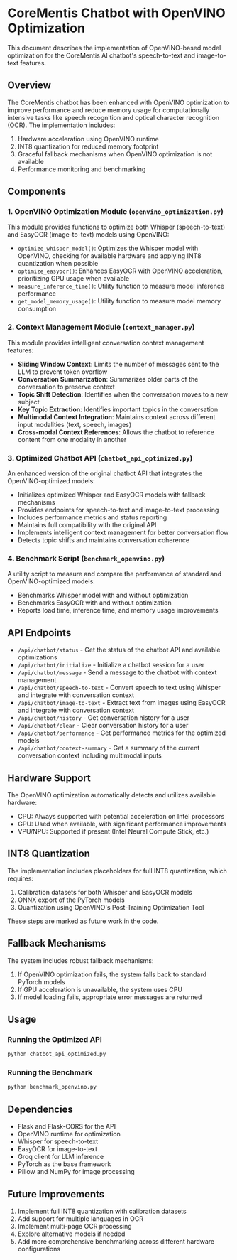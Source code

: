 # CoreMentis Chatbot with OpenVINO Optimization

This document describes the implementation of OpenVINO-based model optimization for the CoreMentis AI chatbot's speech-to-text and image-to-text features.

## Overview

The CoreMentis chatbot has been enhanced with OpenVINO optimization to improve performance and reduce memory usage for computationally intensive tasks like speech recognition and optical character recognition (OCR). The implementation includes:

1. Hardware acceleration using OpenVINO runtime
2. INT8 quantization for reduced memory footprint
3. Graceful fallback mechanisms when OpenVINO optimization is not available
4. Performance monitoring and benchmarking

## Components

### 1. OpenVINO Optimization Module (`openvino_optimization.py`)

This module provides functions to optimize both Whisper (speech-to-text) and EasyOCR (image-to-text) models using OpenVINO:

- `optimize_whisper_model()`: Optimizes the Whisper model with OpenVINO, checking for available hardware and applying INT8 quantization when possible
- `optimize_easyocr()`: Enhances EasyOCR with OpenVINO acceleration, prioritizing GPU usage when available
- `measure_inference_time()`: Utility function to measure model inference performance
- `get_model_memory_usage()`: Utility function to measure model memory consumption

### 2. Context Management Module (`context_manager.py`)

This module provides intelligent conversation context management features:

- **Sliding Window Context**: Limits the number of messages sent to the LLM to prevent token overflow
- **Conversation Summarization**: Summarizes older parts of the conversation to preserve context
- **Topic Shift Detection**: Identifies when the conversation moves to a new subject
- **Key Topic Extraction**: Identifies important topics in the conversation
- **Multimodal Context Integration**: Maintains context across different input modalities (text, speech, images)
- **Cross-modal Context References**: Allows the chatbot to reference content from one modality in another

### 3. Optimized Chatbot API (`chatbot_api_optimized.py`)

An enhanced version of the original chatbot API that integrates the OpenVINO-optimized models:

- Initializes optimized Whisper and EasyOCR models with fallback mechanisms
- Provides endpoints for speech-to-text and image-to-text processing
- Includes performance metrics and status reporting
- Maintains full compatibility with the original API
- Implements intelligent context management for better conversation flow
- Detects topic shifts and maintains conversation coherence

### 4. Benchmark Script (`benchmark_openvino.py`)

A utility script to measure and compare the performance of standard and OpenVINO-optimized models:

- Benchmarks Whisper model with and without optimization
- Benchmarks EasyOCR with and without optimization
- Reports load time, inference time, and memory usage improvements

## API Endpoints

- `/api/chatbot/status` - Get the status of the chatbot API and available optimizations
- `/api/chatbot/initialize` - Initialize a chatbot session for a user
- `/api/chatbot/message` - Send a message to the chatbot with context management
- `/api/chatbot/speech-to-text` - Convert speech to text using Whisper and integrate with conversation context
- `/api/chatbot/image-to-text` - Extract text from images using EasyOCR and integrate with conversation context
- `/api/chatbot/history` - Get conversation history for a user
- `/api/chatbot/clear` - Clear conversation history for a user
- `/api/chatbot/performance` - Get performance metrics for the optimized models
- `/api/chatbot/context-summary` - Get a summary of the current conversation context including multimodal inputs

## Hardware Support

The OpenVINO optimization automatically detects and utilizes available hardware:

- CPU: Always supported with potential acceleration on Intel processors
- GPU: Used when available, with significant performance improvements
- VPU/NPU: Supported if present (Intel Neural Compute Stick, etc.)

## INT8 Quantization

The implementation includes placeholders for full INT8 quantization, which requires:

1. Calibration datasets for both Whisper and EasyOCR models
2. ONNX export of the PyTorch models
3. Quantization using OpenVINO's Post-Training Optimization Tool

These steps are marked as future work in the code.

## Fallback Mechanisms

The system includes robust fallback mechanisms:

1. If OpenVINO optimization fails, the system falls back to standard PyTorch models
2. If GPU acceleration is unavailable, the system uses CPU
3. If model loading fails, appropriate error messages are returned

## Usage

### Running the Optimized API

```bash
python chatbot_api_optimized.py
```

### Running the Benchmark

```bash
python benchmark_openvino.py
```

## Dependencies

- Flask and Flask-CORS for the API
- OpenVINO runtime for optimization
- Whisper for speech-to-text
- EasyOCR for image-to-text
- Groq client for LLM inference
- PyTorch as the base framework
- Pillow and NumPy for image processing

## Future Improvements

1. Implement full INT8 quantization with calibration datasets
2. Add support for multiple languages in OCR
3. Implement multi-page OCR processing
4. Explore alternative models if needed
5. Add more comprehensive benchmarking across different hardware configurations
